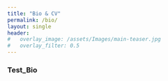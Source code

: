 ```yaml
---
title: "Bio & CV"
permalink: /bio/
layout: single
header:
#   overlay_image: /assets/Images/main-teaser.jpg
#   overlay_filter: 0.5
---
```


### Test_Bio
